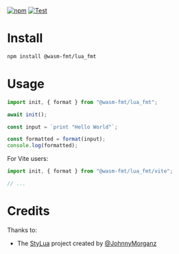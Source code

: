 [![npm](https://img.shields.io/npm/v/@wasm-fmt/lua_fmt)](https://www.npmjs.com/package/@wasm-fmt/lua_fmt) [![Test](https://github.com/wasm-fmt/lua_fmt/actions/workflows/test.yml/badge.svg)](https://github.com/wasm-fmt/lua_fmt/actions/workflows/test.yml)

# Install

```bash
npm install @wasm-fmt/lua_fmt
```

# Usage

```javascript
import init, { format } from "@wasm-fmt/lua_fmt";

await init();

const input = `print "Hello World"`;

const formatted = format(input);
console.log(formatted);
```

For Vite users:

```JavaScript
import init, { format } from "@wasm-fmt/lua_fmt/vite";

// ...
```

# Credits

Thanks to:

- The [StyLua](https://github.com/JohnnyMorganz/StyLua) project created by [@JohnnyMorganz](https://github.com/JohnnyMorganz)
